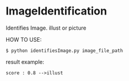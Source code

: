 # ImageIdentification
Identifies Image. illust or picture

HOW TO USE:
```
$ python identifiesImage.py image_file_path
```

result example:
```
score : 0.8 -->illust
```
